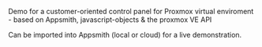 Demo for a customer-oriented control panel for Proxmox virtual enviroment - based on Appsmith, javascript-objects & the proxmox VE API

Can be imported into Appsmith (local or cloud) for a live demonstration.
